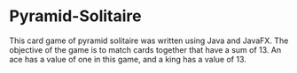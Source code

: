 # Pyramid-Solitaire
This card game of pyramid solitaire was written using Java and JavaFX. The objective of the game is to match cards together that have a sum of 13. An ace has a value of one in this game, and a king has a value of 13.
